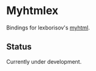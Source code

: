 # Myhtmlex

Bindings for lexborisov's [myhtml](https://github.com/lexborisov/myhtml).

## Status

Currently under development.

